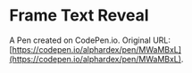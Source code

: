 # Frame Text Reveal

A Pen created on CodePen.io. Original URL: [https://codepen.io/alphardex/pen/MWaMBxL](https://codepen.io/alphardex/pen/MWaMBxL).


